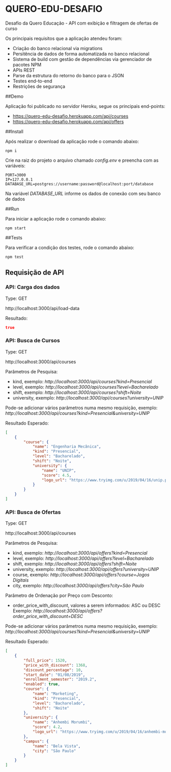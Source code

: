 # QUERO-EDU-DESAFIO
Desafio da Quero Educação - API com exibição e filtragem de ofertas de curso

Os principais requisitos que a aplicação atendeu foram:

*	Criação do banco relacional via migrations
*	Persitência de dados de forma automatizada no banco relacional
*	Sistema de build com gestão de dependências via gerenciador de pacotes NPM
*	APIs REST
*	Parse da estrutura do retorno do banco para o JSON
*	Testes end-to-end
*	Restrições de segurança

##Demo

Aplicação foi publicado no servidor Heroku, segue os principais end-points:

* https://quero-edu-desafio.herokuapp.com/api/courses
* https://quero-edu-desafio.herokuapp.com/api/offers

##Install

Após realizar o download da aplicação rode o comando abaixo:

`npm i`

Crie na raiz do projeto o arquivo chamado *config.env* e preencha com as variáveis:

```
PORT=3000
IP=127.0.0.1
DATABASE_URL=postgres://username:password@localhost:port/database
```

Na variável *DATABASE_URL* informe os dados de conexão com seu banco de dados

##Run

Para iniciar a aplicação rode o comando abaixo:

 `npm start`

##Tests

Para verificar a condição dos testes, rode o comando abaixo:

`npm test`

## Requisição de API

### API: Carga dos dados
Type: GET

http://localhost:3000/api/load-data

Resultado:
```json
true
```

### API: Busca de Cursos
Type: GET

http://localhost:3000/api/courses

Parâmetros de Pesquisa:
* kind, exemplo: *http://localhost:3000/api/courses?kind=Presencial*
* level, exemplo: *http://localhost:3000/api/courses?level=Bacharelado*
* shift, exemplo: *http://localhost:3000/api/courses?shift=Noite*
* university, exemplo: *http://localhost:3000/api/courses?university=UNIP*

Pode-se adicionar vários parâmetros numa mesmo requisição, exemplo:
*http://localhost:3000/api/courses?kind=Presencial&university=UNIP*

Resultado Esperado:
```json
[
    {
        "course": {
            "name": "Engenharia Mecânica",
            "kind": "Presencial",
            "level": "Bacharelado",
            "shift": "Noite",
            "university": {
                "name": "UNIP",
                "score": 4.5,
                "logo_url": "https://www.tryimg.com/u/2019/04/16/unip.png"
            }
        }
    }
]
```

### API: Busca de Ofertas
Type: GET

http://localhost:3000/api/courses

Parâmetros de Pesquisa:
* kind, exemplo: *http://localhost:3000/api/offers?kind=Presencial*
* level, exemplo: *http://localhost:3000/api/offers?level=Bacharelado*
* shift, exemplo: *http://localhost:3000/api/offers?shift=Noite*
* university, exemplo: *http://localhost:3000/api/offers?university=UNIP*
* course, exemplo: *http://localhost:3000/api/offers?course=Jogos Digitais*
* city, exemplo: *http://localhost:3000/api/offers?city=São Paulo*

Parâmetro de Ordenação por Preço com Desconto:
* order_price_with_discount, valores a serem informados: ASC ou DESC
  Exemplo: *http://localhost:3000/api/offers?order_price_with_discount=DESC*

Pode-se adicionar vários parâmetros numa mesmo requisição, exemplo:
*http://localhost:3000/api/courses?kind=Presencial&university=UNIP*

Resultado Esperado:
```json
[
    {
        "full_price": 1520,
        "price_with_discount": 1368,
        "discount_percentage": 10,
        "start_date": "01/08/2019",
        "enrollment_semester": "2019.2",
        "enabled": true,
        "course": {
            "name": "Marketing",
            "kind": "Presencial",
            "level": "Bacharelado",
            "shift": "Noite"
        },
        "university": {
            "name": "Anhembi Morumbi",
            "score": 4.2,
            "logo_url": "https://www.tryimg.com/u/2019/04/16/anhembi-morumbi.png"
        },
        "campus": {
            "name": "Bela Vista",
            "city": "São Paulo"
        }
    }
]
```